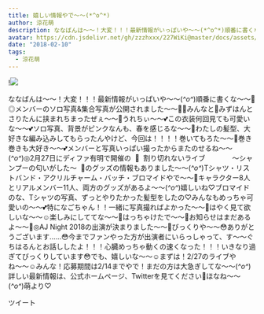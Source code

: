 ```yaml
---
title: 嬉しい情報やで〜〜(*^o^*)
author: 涼花萌
description: ななばんは〜〜！大変！！！最新情報がいっぱいや〜〜(*^o^*)順番に書くな〜〜🍋◎メンバーのソロ写真&amp;集合写真が公開されました〜〜👏🏻みんなと🌸みずはんとさりたんに挟まれちまったぜぇ〜〜🍙うれちぃ〜〜💕この...
avatar: https://cdn.jsdelivr.net/gh/zzzhxxx/227WiKi@master/docs/assets/photo/avatar/moe.jpg
date: "2018-02-10"
tags:
  - 涼花萌
---
```


!![](https://cdn.jsdelivr.net/gh/zzzhxxx/227WiKi-image@master/blog-image/moe-2018-02-10_1.jpg)


ななばんは〜〜！大変！！！最新情報がいっぱいや〜〜(*^o^*)順番に書くな〜〜🍋◎メンバーのソロ写真&集合写真が公開されました〜〜👏🏻みんなと🌸みずはんとさりたんに挟まれちまったぜぇ〜〜🍙うれちぃ〜〜💕この衣装何回見ても可愛いな〜〜💕ソロ写真、背景がピンクなんも、春を感じるな〜〜🌸わたしの髪型、大好きな編み込みしてもらったんやけど、今回は！！！！巻いてもろた〜〜🤗巻き巻きも大好き〜〜💕メンバーと写真いっぱい撮ったからまたのせるね〜〜(*^o^*)◎2月27日にディファ有明で開催の  🌸  割り切れないライブ              〜シャンプーの匂いがした〜  🌸のグッズの情報もありました〜〜(*^o^*)Tシャツ・リストバンド・アクリルチャーム・バッチ・ブロマイドやで〜〜🤗キャラクター8人とリアルメンバー11人、両方のグッズがあるよ〜〜(*^o^*)嬉しいね♡ブロマイドのな、Tシャツの写真、ずっとやりたかった髪型をしたの♡みんなもめっちゃ可愛いの〜〜💕特になごちゃん！！一緒に写真撮ればよかった〜〜🙈はやく見て欲しいな〜〜☺️楽しみにしててな〜〜🙈はっちゃけたで〜〜🙈お知らせはまだあるよ〜〜🤗◎AJ Night 2018の出演が決まりました〜〜🤗びっくりや〜〜😳ありがとうございます……😳今までファンやった方が出演者にいらっしゃって、す〜〜ぐちはるんとお話ししたよ！！！心臓めっちゃ動くの速くなった！！！いきなり過ぎてびっくりしています😳でも、嬉しいな〜〜☺️まずは！2/27のライブやね〜〜☺️みんな！応募期間は2/14までやで！まだの方は大急ぎしてな〜〜(*^o^*)詳しい最新情報は、公式ホームページ、Twitterを見てください👀ほなね〜〜(*^o^*)萌より♡


ツイート



